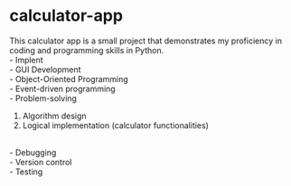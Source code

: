 # calculator-app
 This calculator app is a small project that demonstrates my proficiency in coding and programming skills in Python. 
   </br>- Implent
   </br>- GUI Development
   </br>- Object-Oriented Programming
   </br>- Event-driven programming
   </br>- Problem-solving
   <ol>
    <li>Algorithm design</li>
    <li>Logical implementation (calculator functionalities)</li>
   </ol>
   </br>- Debugging 
   </br>- Version control
   </br>- Testing
